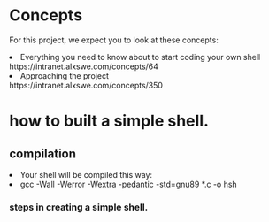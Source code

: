 # Concepts

For this project, we expect you to look at these concepts:
<li>Everything you need to know about to start coding your own shell</li> 
https://intranet.alxswe.com/concepts/64</li>
<li>Approaching the project</li>
https://intranet.alxswe.com/concepts/350


# how to built a simple shell.

## compilation

<li>Your shell will be compiled this way:</li>

<li>gcc -Wall -Werror -Wextra -pedantic -std=gnu89 *.c -o hsh</li>


### steps in creating a simple shell.
